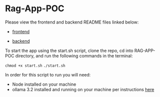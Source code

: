 # Rag-App-POC

Please view the frontend and backend README files linked below:

- [frontend](https://github.com/CodeCrew-CodeSchool/Rag-App-POC/blob/6a9d69c1c4fd2c40bbbbd1b748a8bbc240fdc3b0/README.md)

- [backend](https://github.com/CodeCrew-CodeSchool/Rag-App-POC/blob/6a9d69c1c4fd2c40bbbbd1b748a8bbc240fdc3b0/backend/README.md)


To start the app using the start.sh script, clone the repo, cd into RAG-APP-POC directory, and run the following commands in the terminal:

```chmod +x start.sh```
```./start.sh```

In order for this script to run you will need:
- Node installed on your machine
- ollama 3.2 installed and running on your machine per instructions [here](https://github.com/CodeCrew-CodeSchool/RAG-Skeleton-App)
